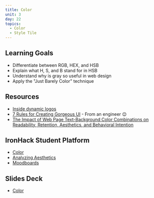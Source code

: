 ```yaml
---
title: Color
unit: 3
day: 22
topics:
  - Color
  - Style Tile
---
```

## Learning Goals
- Differentiate between RGB, HEX, and HSB
- Explain what H, S, and B stand for in HSB
- Understand why is gray so useful in web design
- Apply the "Just Barely Color" technique

## Resources
- [Inside dynamic logos](http://www.hexanine.com/zeroside/the-future-is-fluid-inside-dynamic-logos/)
- [7 Rules for Creating Gorgeous UI](https://medium.com/@erikdkennedy/7-rules-for-creating-gorgeous-ui-part-1-559d4e805cda) - From an engineer :wink: 
- [The Impact of Web Page Text-Background Color Combinations on Readability, Retention, Aesthetics, and Behavioral Intention](https://lite.mst.edu/media/research/ctel/documents/LITE-2003-04.pdf)

## IronHack Student Platform
- [Color](http://learn.ironhack.com/#/learning_unit/7091)
- [Analyzing Aesthetics](http://learn.ironhack.com/#/learning_unit/7069)
- [Moodboards](http://learn.ironhack.com/#/learning_unit/7086)

## Slides Deck
- [Color](https://drive.google.com/open?id=1LW_dGsuH7gB1cZI2piFv92CypyeCYpCGT60hrOxZ74Q)
